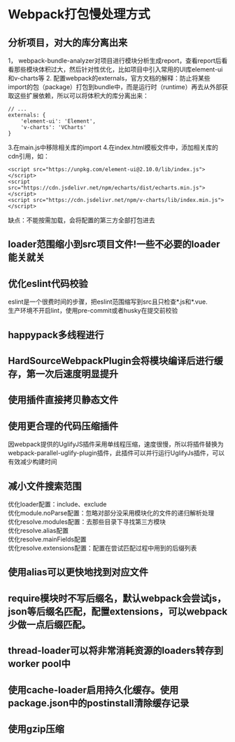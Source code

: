 # Webpack打包慢处理方式
## 分析项目，对大的库分离出来
1， webpack-bundle-analyzer对项目进行模块分析生成report，查看report后看看那些模块体积过大，然后针对性优化，比如项目中引入常用的UI库element-ui和v-charts等
2. 配置webpack的externals，官方文档的解释：防止将某些import的包（package）打包到bundle中，而是运行时（runtime）再去从外部获取这些扩展依赖，所以可以将体积大的库分离出来：
``` 
// ...
externals: {
    'element-ui': 'Element',
    'v-charts': 'VCharts'
}
```
3.在main.js中移除相关库的import
4.在index.html模板文件中，添加相关库的cdn引用，如：
``` 
<script src="https://unpkg.com/element-ui@2.10.0/lib/index.js"></script>
<script src="https://cdn.jsdelivr.net/npm/echarts/dist/echarts.min.js"></script>
<script src="https://cdn.jsdelivr.net/npm/v-charts/lib/index.min.js"></script>
```
缺点：不能按需加载，会将配置的第三方全部打包进去
## loader范围缩小到src项目文件!一些不必要的loader能关就关
## 优化eslint代码校验
eslint是一个很费时间的步骤，把eslint范围缩写到src且只检查*.js和*.vue.  
生产环境不开启lint，使用pre-commit或者husky在提交前校验
## happypack多线程进行
## HardSourceWebpackPlugin会将模块编译后进行缓存，第一次后速度明显提升
## 使用插件直接拷贝静态文件
## 使用更合理的代码压缩插件
因webpack提供的UglifyJS插件采用单线程压缩，速度很慢，所以将插件替换为webpack-parallel-uglify-plugin插件，此插件可以并行运行UglifyJs插件，可以有效减少构建时间
## 减小文件搜索范围
优化loader配置：include、exclude  
优化module.noParse配置：忽略对部分没采用模块化的文件的递归解析处理  
优化resolve.modules配置：去那些目录下寻找第三方模块  
优化resolve.alias配置  
优化resolve.mainFields配置  
优化resolve.extensions配置：配置在尝试匹配过程中用到的后缀列表
## 使用alias可以更快地找到对应文件
## require模块时不写后缀名，默认webpack会尝试js，json等后缀名匹配，配置extensions，可以webpack少做一点后缀匹配。
## thread-loader可以将非常消耗资源的loaders转存到worker pool中
## 使用cache-loader启用持久化缓存。使用package.json中的postinstall清除缓存记录
## 使用gzip压缩
